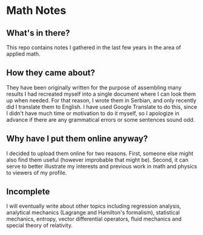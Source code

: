 # Math Notes
## What's in there?
This repo contains notes I gathered in the last few years in the area of applied math. 

## How they came about?
They have been originally written for the purpose of assembling many results I had recreated myself into a single document where I can look them up when needed. For that reason, I wrote them in Serbian, and only recently did I translate them to English. I have used Google Translate to do this, since I didn't have much time or motivation to do it myself, so I apologize in advance if there are any grammatical errors or some sentences sound odd.

## Why have I put them online anyway?
I decided to upload them online for two reasons. First, someone else might also find them useful (however improbable that might be). Second, it can serve to better illustrate my interests and previous work in math and physics to viewers of my profile.

## Incomplete
I will eventually write about other topics including regression analysis, analytical mechanics (Lagrange and Hamilton's formalism), statistical mechanics, entropy, vector differential operators, fluid mechanics and special theory of relativity.